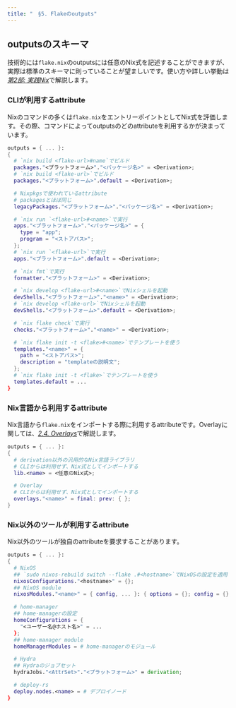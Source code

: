 ```yaml
---
title: "　§5. Flakeのoutputs"
---
```


## outputsのスキーマ

技術的には`flake.nix`のoutputsには任意のNix式を記述することができますが、実際は標準のスキーマに則っていることが望ましいです。使い方や詳しい挙動は[_第2部: 実践Nix_](ch02-00-nix-practice)で解説します。

### CLIが利用するattribute

Nixのコマンドの多くは`flake.nix`をエントリーポイントとしてNix式を評価します。その際、コマンドによってoutputsのどのattributeを利用するかが決まっています。

```nix :flake.nixのoutputs
outputs = { ... }:
{
  # `nix build <flake-url>#name`でビルド
  packages."<プラットフォーム>"."<パッケージ名>" = <Derivation>;
  # `nix build <flake-url>`でビルド
  packages."<プラットフォーム>".default = <Derivation>;

  # Nixpkgsで使われているattribute
  # packagesとほぼ同じ
  legacyPackages."<プラットフォーム>"."<パッケージ名>" = <Derivation>;

  # `nix run `<flake-url>#<name>`で実行
  apps."<プラットフォーム>"."<パッケージ名>" = {
    type = "app";
    program = "<ストアパス>";
  };
  # `nix run `<flake-url>`で実行
  apps."<プラットフォーム>".default = <Derivation>;

  # `nix fmt`で実行
  formatter."<プラットフォーム>" = <Derivation>;

  # `nix develop <flake-url>#<name>`でNixシェルを起動
  devShells."<プラットフォーム>"."<name>" = <Derivation>;
  # `nix develop <flake-url>`でNixシェルを起動
  devShells."<プラットフォーム>".default = <Derivation>;

  # `nix flake check`で実行
  checks."<プラットフォーム>"."<name>" = <Derivation>;

  # `nix flake init -t <flake>#<name>`でテンプレートを使う
  templates."<name>" = {
    path = "<ストアパス>";
    description = "templateの説明文";
  };
  # `nix flake init -t <flake>`でテンプレートを使う
  templates.default = ...
}
```

### Nix言語から利用するattribute

Nix言語から`flake.nix`をインポートする際に利用するattributeです。Overlayに関しては、[_2.4. Overlays_](ch02-04-overlays)で解説します。

```nix :flake.nixのoutputs
outputs = { ... }:
{
  # derivation以外の汎用的なNix言語ライブラリ
  # CLIからは利用せず、Nix式としてインポートする
  lib.<name> = <任意のNix式>;

  # Overlay
  # CLIからは利用せず、Nix式としてインポートする
  overlays."<name>" = final: prev: { };
}
```

### Nix以外のツールが利用するattribute

Nix以外のツールが独自のattributeを要求することがあります。

```nix :flake.nixのoutputs
outputs = { ... }:
{
  # NixOS
  ## `sudo nixos-rebuild switch --flake .#<hostname>`でNixOSの設定を適用
  nixosConfigurations."<hostname>" = {};
  ## NixOS module
  nixosModules."<name>" = { config, ... }: { options = {}; config = {}; };

  # home-manager
  ## home-managerの設定
  homeConfigurations = {
    "<ユーザー名@ホスト名>" = ...
  };
  ## home-manager module
  homeManagerModules = # home-managerのモジュール

  # Hydra
  ## Hydraのジョブセット
  hydraJobs."<AttrSet>"."<プラットフォーム>" = derivation;

  # deploy-rs
  deploy.nodes.<name> = # デプロイノード
}
```
